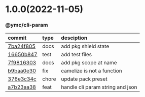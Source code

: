 <a name="1.0.0"></a>
# 1.0.0(2022-11-05)
### @ymc/cli-param
commit|type|desciption
:----|:----|:----
[7ba24f805](https://github.com/ymc-github/js-idea/commit/97ba24f805c72931f4126ea88023b4861d9341b9)|docs|add pkg shield state
[16650b847](https://github.com/ymc-github/js-idea/commit/a16650b84741f538d134c30787215f257eb6ae97)|test|add test files
[7f9816303](https://github.com/ymc-github/js-idea/commit/17f9816303affed7df6cf9d56cf31f4ee2c7cbd5)|docs|add pkg scope at name
[b9baa0e30](https://github.com/ymc-github/js-idea/commit/8b9baa0e309e197e13c792da5337f7eccbca64bc)|fix|camelize is not a function
[376e3c34c](https://github.com/ymc-github/js-idea/commit/e376e3c34cb0ac02471a2e08bd16ff8436542c69)|chore|update pack preset
[a7b23aa38](https://github.com/ymc-github/js-idea/commit/da7b23aa3858f5efef0a15be79496b5ec3089c60)|feat|handle cli param string and json